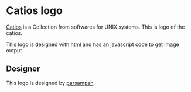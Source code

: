 # Catios logo
[Catios](https://github.com/catios) is a Collection from softwares for UNIX systems. This is logo of the catios.

This logo is designed with html and has an javascript code to get image output.

## Designer
This logo is designed by [parsampsh](https://github.com/parsampsh).
